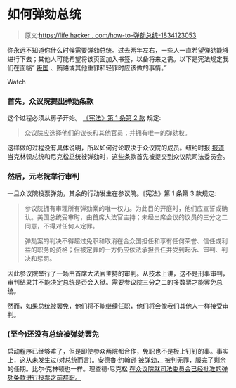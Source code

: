 # 如何弹劾总统

> 原文:[https://life hacker . com/how-to-弹劾总统-1834123053](https://lifehacker.com/how-to-impeach-a-president-1834123053)

你永远不知道你什么时候需要弹劾总统。过去两年左右，一些人一直希望弹劾能够进行下去；其他人可能希望将该页面加入书签，以备将来之需。以下是宪法规定我们在面临“ [叛国](https://lifehacker.com/what-is-treason-1827687435) 、贿赂或其他重罪和轻罪时应该做的事情。”

Watch

### 首先，众议院提出弹劾条款

这个过程必须从房子开始。 [《宪法》第 1 条第 2 款](https://www.law.cornell.edu/constitution/articlei#section2) 规定:

> 众议院应选择他们的议长和其他官员；并拥有唯一的弹劾权。

这样做的过程没有具体说明，所以如何讨论取决于众议院的成员。纽约时报 [报道](https://www.nytimes.com/2017/05/17/us/politics/how-the-impeachment-process-works-trump-clinton.html) 当克林顿总统和尼克松总统被弹劾时，这些条款首先被提交到众议院司法委员会。

### 然后，元老院举行审判

一旦众议院投票弹劾，其余的行动发生在参议院。《宪法》第 1 条第 3 款规定:

> 参议院拥有审理所有弹劾案的唯一权力。为此目的开庭时，他们应宣誓或确认。美国总统受审时，由首席大法官主持；未经出席会议的议员的三分之二同意，不得对任何人定罪。
> 
> 弹劾案的判决不得超过免职和取消在合众国担任和享有任何荣誉、信任或利益的职务的资格；但被定罪的一方仍应依法承担责任并受到起诉、审判、判决和惩罚。

因此参议院举行了一场由首席大法官主持的审判。从技术上讲，这不是刑事审判，审判结果并不能决定总统是否会入狱。需要参议院三分之二的多数票才能罢免总统。

然而，如果总统被罢免，他们将不能继续任职，他们将会像我们其他人一样接受审判。

### (至今)还没有总统被弹劾罢免

启动程序已经够难了，但是即使参众两院都合作，免职也不是板上钉钉的事。事实上，这从未发生过(对总统而言)。安德鲁·约翰逊 [被弹劾，](https://www.senate.gov/artandhistory/history/common/briefing/Impeachment_Johnson.htm) 被判无罪，服完了剩余的任期。比尔·克林顿也一样。理查德·尼克松 [在众议院就司法委员会已经批准的弹劾条款进行投票之前辞职。](http://www.washingtonpost.com/wp-srv/politics/special/watergate/part3.html)